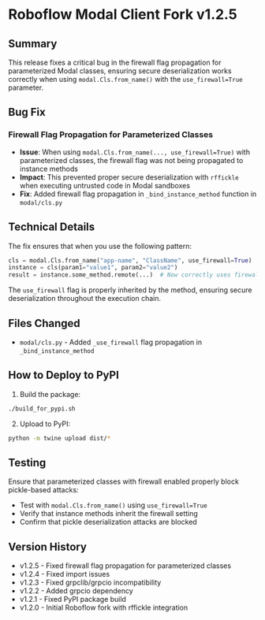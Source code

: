 # Roboflow Modal Client Fork v1.2.5

## Summary
This release fixes a critical bug in the firewall flag propagation for parameterized Modal classes, ensuring secure deserialization works correctly when using `modal.Cls.from_name()` with the `use_firewall=True` parameter.

## Bug Fix

### Firewall Flag Propagation for Parameterized Classes
- **Issue**: When using `modal.Cls.from_name(..., use_firewall=True)` with parameterized classes, the firewall flag was not being propagated to instance methods
- **Impact**: This prevented proper secure deserialization with `rffickle` when executing untrusted code in Modal sandboxes
- **Fix**: Added firewall flag propagation in `_bind_instance_method` function in `modal/cls.py`

## Technical Details

The fix ensures that when you use the following pattern:
```python
cls = modal.Cls.from_name("app-name", "ClassName", use_firewall=True)
instance = cls(param1="value1", param2="value2")
result = instance.some_method.remote(...)  # Now correctly uses firewall
```

The `use_firewall` flag is properly inherited by the method, ensuring secure deserialization throughout the execution chain.

## Files Changed
- `modal/cls.py` - Added `_use_firewall` flag propagation in `_bind_instance_method`

## How to Deploy to PyPI

1. Build the package:
```bash
./build_for_pypi.sh
```

2. Upload to PyPI:
```bash
python -m twine upload dist/*
```

## Testing
Ensure that parameterized classes with firewall enabled properly block pickle-based attacks:
- Test with `modal.Cls.from_name()` using `use_firewall=True`
- Verify that instance methods inherit the firewall setting
- Confirm that pickle deserialization attacks are blocked

## Version History
- v1.2.5 - Fixed firewall flag propagation for parameterized classes
- v1.2.4 - Fixed import issues
- v1.2.3 - Fixed grpclib/grpcio incompatibility
- v1.2.2 - Added grpcio dependency
- v1.2.1 - Fixed PyPI package build
- v1.2.0 - Initial Roboflow fork with rffickle integration
